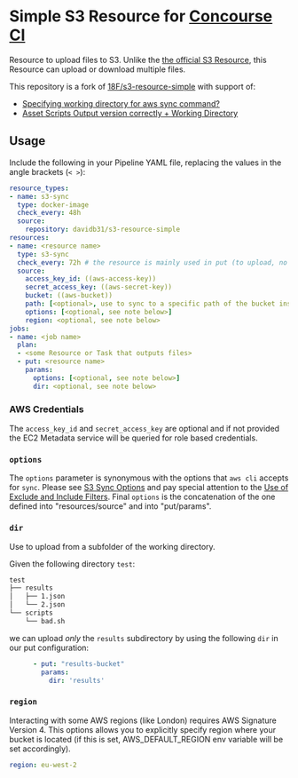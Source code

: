# Simple S3 Resource for [Concourse CI](http://concourse.ci)

Resource to upload files to S3. Unlike the [the official S3 Resource](https://github.com/concourse/s3-resource), this Resource can upload or download multiple files.

This repository is a fork of [18F/s3-resource-simple](https://github.com/18F/s3-resource-simple) with support of:

- [Specifying working directory for aws sync command?](https://github.com/18F/s3-resource-simple/issues/13)
- [Asset Scripts Output version correctly + Working Directory](https://github.com/18F/s3-resource-simple/pull/21)

## Usage

Include the following in your Pipeline YAML file, replacing the values in the angle brackets (`< >`):

```yaml
resource_types:
- name: s3-sync
  type: docker-image
  check_every: 48h
  source:
    repository: davidb31/s3-resource-simple
resources:
- name: <resource name>
  type: s3-sync
  check_every: 72h # the resource is mainly used in put (to upload, no need to check)
  source:
    access_key_id: ((aws-access-key))
    secret_access_key: ((aws-secret-key))
    bucket: ((aws-bucket))
    path: [<optional>, use to sync to a specific path of the bucket instead of root of bucket]
    options: [<optional, see note below>]
    region: <optional, see note below>
jobs:
- name: <job name>
  plan:
  - <some Resource or Task that outputs files>
  - put: <resource name>
    params:
      options: [<optional, see note below>]
      dir: <optional, see note below>
```

### AWS Credentials

The `access_key_id` and `secret_access_key` are optional and if not provided the EC2 Metadata service will be queried for role based credentials.

### `options`

The `options` parameter is synonymous with the options that `aws cli` accepts for `sync`. Please see [S3 Sync Options](http://docs.aws.amazon.com/cli/latest/reference/s3/sync.html#options) and pay special attention to the [Use of Exclude and Include Filters](http://docs.aws.amazon.com/cli/latest/reference/s3/index.html#use-of-exclude-and-include-filters).
Final `options` is the concatenation of the one defined into "resources/source" and into "put/params".

### `dir`

Use to upload from a subfolder of the working directory.

Given the following directory `test`:

```txt
test
├── results
│   ├── 1.json
│   └── 2.json
└── scripts
    └── bad.sh
```

we can upload _only_ the `results` subdirectory by using the following `dir` in our put configuration:

```yaml
      - put: "results-bucket"
        params:
          dir: 'results'
```

### `region`

Interacting with some AWS regions (like London) requires AWS Signature Version
4. This options allows you to explicitly specify region where your bucket is
located (if this is set, AWS_DEFAULT_REGION env variable will be set accordingly).

```yaml
region: eu-west-2
```
